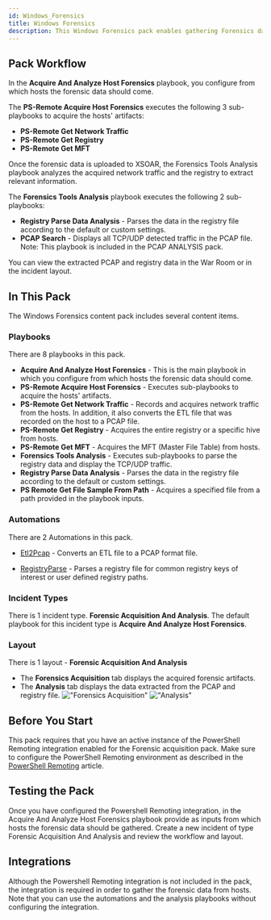 ```yaml
---
id: Windows_Forensics
title: Windows Forensics
description: This Windows Forensics pack enables gathering Forensics data from Windows hosts and analyzing the provided artifacts. The pack uses the Powershell Remoting integration to collect the artifacts and other tools such as the PCAP Miner and Registry Parse to analyze and parse the data.
---
```


## Pack Workflow
In the **Acquire And Analyze Host Forensics** playbook, you configure from which hosts the forensic data should come.

The **PS-Remote Acquire Host Forensics** executes the following 3 sub-playbooks to acquire the hosts' artifacts:
   - **PS-Remote Get Network Traffic**
   - **PS-Remote Get Registry**
   - **PS-Remote Get MFT**

Once the forensic data is uploaded to XSOAR, the Forensics Tools Analysis playbook analyzes the acquired network traffic and the registry to extract relevant information.

The **Forensics Tools Analysis** playbook executes the following 2 sub-playbooks:
- **Registry Parse Data Analysis** - Parses the data in the registry file according to the default or custom settings.
- **PCAP Search** - Displays all TCP/UDP detected traffic in the PCAP file. Note: This playbook is included in the PCAP ANALYSIS pack. 

You can view the extracted PCAP and registry data in the War Room or in the incident layout.

## In This Pack
The Windows Forensics content pack includes several content items.

### Playbooks
There are 8 playbooks in this pack.

- **Acquire And Analyze Host Forensics** - This is the main playbook in which you configure from which hosts the forensic data should come.
- **PS-Remote Acquire Host Forensics** - Executes sub-playbooks to acquire the hosts' artifacts.
- **PS-Remote Get Network Traffic** - Records and acquires network traffic from the hosts. In addition, it also converts the ETL file that was recorded on the host to a PCAP file.
- **PS-Remote Get Registry** - Acquires the entire registry or a specific hive from hosts.
- **PS-Remote Get MFT** - Acquires the MFT (Master File Table) from hosts.
- **Forensics Tools Analysis**  - Executes sub-playbooks to parse the registry data and display the TCP/UDP traffic.
- **Registry Parse Data Analysis** - Parses the data in the registry file according to the default or custom settings.
- **PS Remote Get File Sample From Path** - Acquires a specified file from a path provided in the playbook inputs.



### Automations
There are 2 Automations in this pack.

* [Etl2Pcap](https://xsoar.pan.dev/docs/reference/scripts/etl2-pcap) - Converts an ETL file to a PCAP format file.

* [RegistryParse](https://xsoar.pan.dev/docs/reference/scripts/registry-parse) - Parses a registry file for common registry keys of interest or user defined registry paths.

### Incident Types
There is 1 incident type.
**Forensic Acquisition And Analysis**. The default playbook for this incident type is **Acquire And Analyze Host Forensics**.

### Layout
There is 1 layout - **Forensic Acquisition And Analysis** 
- The **Forensics Acquisition** tab displays the acquired forensic artifacts. 
- The **Analysis** tab displays the data extracted from the PCAP and registry file.
 !["Forensics Acquisition"](https://raw.githubusercontent.com/khulnasoft-lab/xsoar-docs/57b5d0a866f90e378da89625489fe220503b3901/docs/doc_imgs/reference/WindowsForensics/Forensic_acquisition.JPG "Forensics Acquisition")
 !["Analysis"](https://raw.githubusercontent.com/khulnasoft-lab/xsoar-docs/57b5d0a866f90e378da89625489fe220503b3901/docs/doc_imgs/reference/WindowsForensics/analysis.JPG "Analysis")

## Before You Start
This pack requires that you have an active instance of the PowerShell Remoting integration enabled for the Forensic acquisition pack. Make sure to configure the PowerShell Remoting environment as described in the [PowerShell Remoting](https://xsoar.pan.dev/docs/reference/articles/Powershell_Remoting_-_Configuration) article.


## Testing the Pack
Once you have configured the Powershell Remoting integration, in the Acquire And Analyze Host Forensics playbook provide as inputs from which hosts the forensic data should be gathered. Create a new incident of type Forensic Acquisition And Analysis and review the workflow and layout.

## Integrations
Although the Powershell Remoting integration is not included in the pack, the integration is required in order to gather the forensic data from hosts. Note that you can use the automations and the analysis playbooks without configuring the integration.

